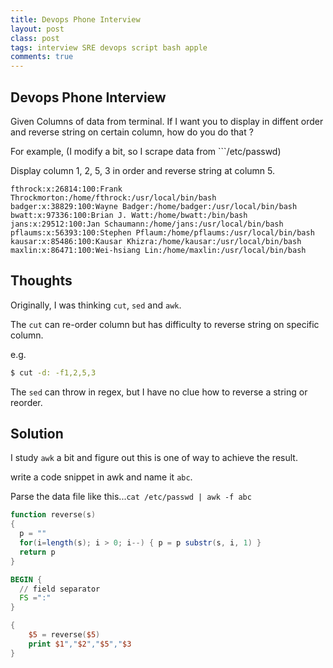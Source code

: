 ```yaml
---
title: Devops Phone Interview
layout: post
class: post
tags: interview SRE devops script bash apple 
comments: true
---
```

## Devops Phone Interview

Given Columns of data from terminal. If I want you to display in diffent order and reverse string on certain column, how do you do that ?

For example, (I modify a bit, so I scrape data from ```/etc/passwd)

Display column 1, 2, 5, 3 in order and reverse string at column 5.

```
fthrock:x:26814:100:Frank Throckmorton:/home/fthrock:/usr/local/bin/bash
badger:x:38829:100:Wayne Badger:/home/badger:/usr/local/bin/bash
bwatt:x:97336:100:Brian J. Watt:/home/bwatt:/bin/bash
jans:x:29512:100:Jan Schaumann:/home/jans:/usr/local/bin/bash
pflaums:x:56393:100:Stephen Pflaum:/home/pflaums:/usr/local/bin/bash
kausar:x:85486:100:Kausar Khizra:/home/kausar:/usr/local/bin/bash
maxlin:x:86471:100:Wei-hsiang Lin:/home/maxlin:/usr/local/bin/bash
```

## Thoughts

Originally, I was thinking ```cut```, ```sed``` and ```awk```.

The ```cut``` can re-order column but has difficulty to reverse string on specific column.

e.g.

```bash
$ cut -d: -f1,2,5,3
```

The ```sed``` can throw in regex, but I have no clue how to reverse a string or reorder.


## Solution 

I study ```awk``` a bit and figure out this is one of way to achieve the result.

write a code snippet in awk and name it ```abc```.

Parse the data file like this...```cat /etc/passwd | awk -f abc```

```Awk
function reverse(s)
{
  p = ""
  for(i=length(s); i > 0; i--) { p = p substr(s, i, 1) }
  return p
}

BEGIN {
  // field separator
  FS =":"
}

{
    $5 = reverse($5)
    print $1","$2","$5","$3
}
``` 
